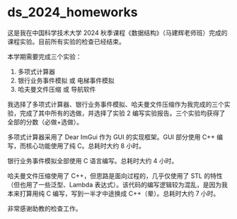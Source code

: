 # ds_2024_homeworks

这是我在中国科学技术大学 2024 秋季课程《数据结构》（马建辉老师班）完成的课程实验。目前所有实验的检查已经结束。

本学期需要完成三个实验：

1. 多项式计算器
2. 银行业务事件模拟 或 电梯事件模拟
3. 哈夫曼文件压缩 或 导航软件

我选择了多项式计算器、银行业务事件模拟、哈夫曼文件压缩作为我完成的三个实验，完成了其中所有的选做，并选择了实验 2 编写实验报告。三个实验均获得了全部的分数（必做+选做）。

多项式计算器采用了 Dear ImGui 作为 GUI 的实现框架。GUI 部分使用 C++ 编写，而核心功能使用了纯 C。总耗时大约 8 小时。

银行业务事件模拟全部使用 C 语言编写。总耗时大约 4 小时。

哈夫曼文件压缩使用了 C++，但思路是面向过程的，几乎仅使用了 STL 的特性（但也用了一些泛型、Lambda 表达式）。该代码的编写逻辑较为混乱，是因为我本来打算用纯 C 编写，写到一半才中途换成 C++（晕）。总耗时大约 7 小时。

非常感谢助教的检查工作。
